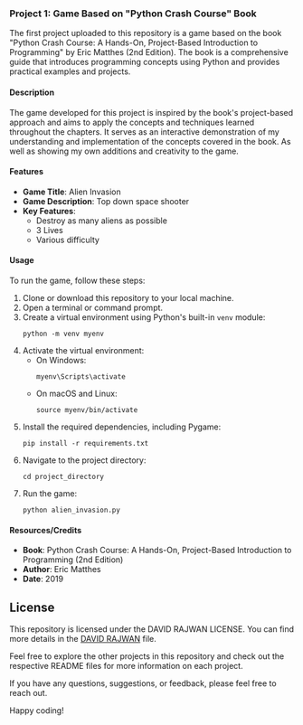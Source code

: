 ### Project 1: Game Based on "Python Crash Course" Book

The first project uploaded to this repository is a game based on the book "Python Crash Course: A Hands-On, Project-Based Introduction to Programming" by Eric Matthes (2nd Edition). The book is a comprehensive guide that introduces programming concepts using Python and provides practical examples and projects.

#### Description

The game developed for this project is inspired by the book's project-based approach and aims to apply the concepts and techniques learned throughout the chapters. It serves as an interactive demonstration of my understanding and implementation of the concepts covered in the book. As well as showing my own additions and creativity to the game.

#### Features

- **Game Title**: Alien Invasion
- **Game Description**: Top down space shooter
- **Key Features**:
  - Destroy as many aliens as possible
  - 3 Lives
  - Various difficulty

#### Usage

To run the game, follow these steps:

1. Clone or download this repository to your local machine.
2. Open a terminal or command prompt.
3. Create a virtual environment using Python's built-in `venv` module:
    ```shell
    python -m venv myenv
    ```
4. Activate the virtual environment:
    - On Windows:
        ```shell
        myenv\Scripts\activate
        ```
    - On macOS and Linux:
        ```shell
        source myenv/bin/activate
        ```
5. Install the required dependencies, including Pygame:
    ```shell
    pip install -r requirements.txt
    ```
6. Navigate to the project directory:
    ```shell
    cd project_directory
    ```
7. Run the game:
    ```shell
    python alien_invasion.py
    ```

#### Resources/Credits

- **Book**: Python Crash Course: A Hands-On, Project-Based Introduction to Programming (2nd Edition)
- **Author**: Eric Matthes
- **Date**: 2019

## License

This repository is licensed under the DAVID RAJWAN LICENSE. You can find more details in the [DAVID RAJWAN](DR) file.

Feel free to explore the other projects in this repository and check out the respective README files for more information on each project.

If you have any questions, suggestions, or feedback, please feel free to reach out.

Happy coding!
